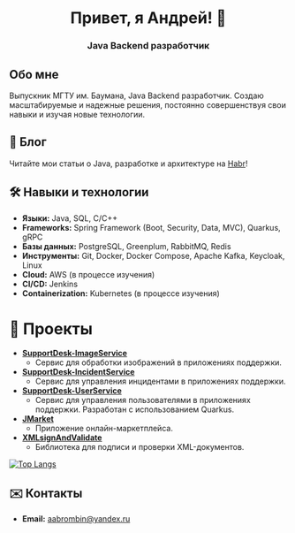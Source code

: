 <p align="center">
  <h1 align="center">Привет, я Андрей! 👋</h1>
  <h3 align="center">Java Backend разработчик</h3>
</p>

## Обо мне

Выпускник МГТУ им. Баумана, Java Backend разработчик. Создаю масштабируемые и надежные решения, 
постоянно совершенствуя свои навыки и изучая новые технологии.

## 📰 Блог

Читайте мои статьи о Java, разработке и архитектуре на [Habr](https://habr.com/ru/users/br0mberg/)!

## 🛠️ Навыки и технологии

*   **Языки:** Java, SQL, C/C++
*   **Frameworks:** Spring Framework (Boot, Security, Data, MVC), Quarkus, gRPC
*   **Базы данных:** PostgreSQL, Greenplum, RabbitMQ, Redis
*   **Инструменты:** Git, Docker, Docker Compose, Apache Kafka, Keycloak, Linux
*   **Cloud:** AWS (в процессе изучения)
*   **CI/CD:** Jenkins
*   **Containerization:** Kubernetes (в процессе изучения)

# 🚀 Проекты

*   **[SupportDesk-ImageService](https://github.com/br0mberg/SupportDesk-ImageService)**
    *   Сервис для обработки изображений в приложениях поддержки.
*   **[SupportDesk-IncidentService](https://github.com/br0mberg/SupportDesk-IncidentService)**
    *   Сервис для управления инцидентами в приложениях поддержки.
*   **[SupportDesk-UserService](https://github.com/br0mberg/SupportDesk-UserService)**
    *   Сервис для управления пользователями в приложениях поддержки. Разработан с использованием Quarkus.
*   **[JMarket](https://github.com/br0mberg/JMarket)**
    *   Приложение онлайн-маркетплейса.
*   **[XMLsignAndValidate](https://github.com/br0mberg/XMLsignAndValidate)**
    *   Библиотека для подписи и проверки XML-документов.
 
[![Top Langs](https://github-readme-stats.vercel.app/api/top-langs/?username=br0mberg&layout=compact&theme=dark)](https://github.com/anuraghazra/github-readme-stats)

## ✉️ Контакты

*   **Email:** [aabrombin@yandex.ru](mailto:aabrombin@yandex.ru)
